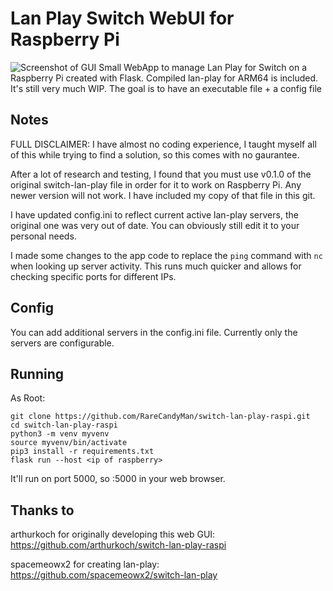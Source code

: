 # Lan Play Switch WebUI for Raspberry Pi
![Screenshot of GUI](https://github.com/RareCandyMan/switch-lan-play-raspi/blob/main/screenshot.PNG)
Small WebApp to manage Lan Play for Switch  on a Raspberry Pi created with Flask.
Compiled lan-play for ARM64 is included.
It's still very much WIP.
The goal is to have an executable file + a config file

## Notes

FULL DISCLAIMER: I have almost no coding experience, I taught myself all of this while trying to find a solution, so this comes with no gaurantee. 

After a lot of research and testing, I found that you must use v0.1.0 of the original switch-lan-play file in order for it to work on Raspberry Pi. Any newer version will not work. I have included my copy of that file in this git.

I have updated config.ini to reflect current active lan-play servers, the original one was very out of date. You can obviously still edit it to your personal needs.

I made some changes to the app code to replace the `ping` command with `nc` when looking up server activity. This runs much quicker and allows for checking specific ports for different IPs.


## Config

You can add additional servers in the config.ini file.
Currently only the servers are configurable. 


## Running
As Root:

    git clone https://github.com/RareCandyMan/switch-lan-play-raspi.git
    cd switch-lan-play-raspi
    python3 -m venv myvenv
    source myvenv/bin/activate
    pip3 install -r requirements.txt
    flask run --host <ip of raspberry>
    

It'll run on port 5000, so <ip of raspberry>:5000 in your web browser.

## Thanks to

arthurkoch for originally developing this web GUI:
https://github.com/arthurkoch/switch-lan-play-raspi

spacemeowx2 for creating lan-play:
https://github.com/spacemeowx2/switch-lan-play

